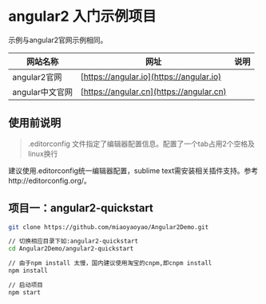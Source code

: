 # angular2 入门示例项目

示例与angular2官网示例相同。


| 网站名称 | 网址 | 说明 |
| --- | --- | --- |
| angular2官网 | [https://angular.io](https://angular.io) |  |
| angular中文官网 | [https://angular.cn](https://angular.cn) |  |


## 使用前说明

> .editorconfig 文件指定了编辑器配置信息。配置了一个tab占用2个空格及linux换行

建议使用.editorconfig统一编辑器配置，sublime text需安装相关插件支持。参考http://editorconfig.org/。


## 项目一：angular2-quickstart

``` bash
git clone https://github.com/miaoyaoyao/Angular2Demo.git

// 切换相应目录下如:angular2-quickstart
cd Angular2Demo/angular2-quickstart

// 由于npm install 太慢，国内建议使用淘宝的cnpm,即cnpm install
npm install 

// 启动项目
npm start
```

